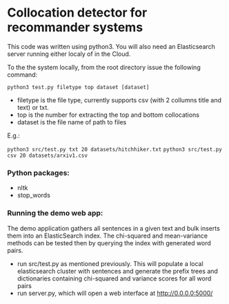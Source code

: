 # Collocation detector for recommander systems

This code was written using python3.
You will also need an Elasticsearch server running either localy of in the Cloud.

To the the system locally, from the root directory issue the following command:

`python3 test.py filetype top dataset [dataset]`

- filetype is the file type, currently supports csv (with 2 collumns title and text) or txt. 
- top is the number for extracting the top and bottom collocations
- dataset is the file name of path to files

E.g.:

`python3 src/test.py txt 20 datasets/hitchhiker.txt`
`python3 src/test.py csv 20 datasets/arxiv1.csv`

### Python packages:
* nltk
* stop_words

### Running the demo web app:
The demo application gathers all sentences in a given text and bulk inserts them into an ElasticSearch index. The chi-squared and mean-variance methods can be tested then by querying the index with generated word pairs.

- run src/test.py as mentioned previously. This will populate a local elasticsearch cluster with sentences and generate the prefix trees and dictionaries containing chi-squared and variance scores for all word pairs
- run server.py, which will open a web interface at http://0.0.0.0:5000/

